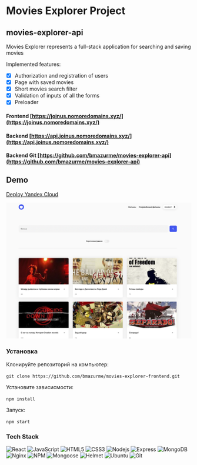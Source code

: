 # Movies Explorer Project
## movies-explorer-api

Movies Explorer represents a full-stack application for searching and saving movies

Implemented features:
- [X] Authorization and registration of users
- [X] Page with saved movies
- [X] Short movies search filter
- [X] Validation of inputs of all the forms
- [X] Preloader

#### Frontend [https://joinus.nomoredomains.xyz/](https://joinus.nomoredomains.xyz/)
#### Backend [https://api.joinus.nomoredomains.xyz/](https://api.joinus.nomoredomains.xyz/)
#### Backend Git [https://github.com/bmazurme/movies-explorer-api](https://github.com/bmazurme/movies-explorer-api)

## Demo

[Deploy Yandex Cloud](https://joinus.nomoredomains.xyz/)

![Alt-текст](https://github.com/bmazurme/movies-explorer-frontend/blob/main/src/images/cover.png "demo")

### Установка
Клонируйте репозиторий на компьютер:

`git clone https://github.com/bmazurme/movies-explorer-frontend.git`

Установите зависисмости:

`npm install`

Запуск:

`npm start`

### Tech Stack
![React](https://img.shields.io/badge/-React-black?style=flat-square&logo=react)
![JavaScript](https://img.shields.io/badge/-JavaScript-black?style=flat-square&logo=javascript)
![HTML5](https://img.shields.io/badge/-HTML5-black?style=flat-square&logo=html5&logoColor=white)
![CSS3](https://img.shields.io/badge/-CSS3-black?style=flat-square&logo=css3)
![Nodejs](https://img.shields.io/badge/-Nodejs-black?style=flat-square&logo=Node.js)
![Express](https://img.shields.io/badge/-Express-black?style=flat-square&logo=express)
![MongoDB](https://img.shields.io/badge/-MongoDB-black?style=flat-square&logo=mongodb)
![Nginx](https://img.shields.io/badge/-Nginx-black?style=flat-square&logo=nginx)
![NPM](https://img.shields.io/badge/-NPM-black?style=flat-square&logo=npm)
![Mongoose](https://img.shields.io/badge/-Mongoose-black?style=flat-square&logo=mongoose)
![Helmet](https://img.shields.io/badge/-Helmet-black?style=flat-square&logo=helmet)
![Ubuntu](https://img.shields.io/badge/-Ubuntu-black?style=flat-square&logo=ubuntu)
![Git](https://img.shields.io/badge/-Git-black?style=flat-square&logo=git)

